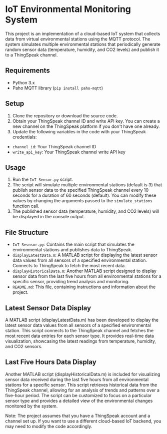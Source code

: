 # IoT Environmental Monitoring System

This project is an implementation of a cloud-based IoT system that collects data from virtual environmental stations using the MQTT protocol. The system simulates multiple environmental stations that periodically generate random sensor data (temperature, humidity, and CO2 levels) and publish it to a ThingSpeak channel.

## Requirements

- Python 3.x
- Paho MQTT library (`pip install paho-mqtt`)

## Setup

1. Clone the repository or download the source code.
2. Obtain your ThingSpeak channel ID and write API key. You can create a new channel on the ThingSpeak platform if you don't have one already.
3. Update the following variables in the code with your ThingSpeak credentials:
  - `channel_id`: Your ThingSpeak channel ID
  - `write_api_key`: Your ThingSpeak channel write API key

## Usage

1. Run the `IoT Sensor.py` script.
2. The script will simulate multiple environmental stations (default is 3) that publish sensor data to the specified ThingSpeak channel every 10 seconds for a duration of 60 seconds (default). You can modify these values by changing the arguments passed to the `simulate_stations` function call.
3. The published sensor data (temperature, humidity, and CO2 levels) will be displayed in the console output.

## File Structure

- `IoT Sesnsor.py`: Contains the main script that simulates the environmental stations and publishes data to ThingSpeak.
- `displayLatestData.m`: A MATLAB script for displaying the latest sensor data values from all sensors of a specified environmental station. Connects to ThingSpeak to fetch the most recent data.
- `displayHistoricalData.m`: Another MATLAB script designed to display sensor data from the last five hours from all environmental stations for a specific sensor, providing trend analysis and monitoring.
- `README.md`: This file, containing instructions and information about the project.


## Latest Sensor Data Display

A MATLAB script (displayLatestData.m) has been developed to display the latest sensor data values from all sensors of a specified environmental station. This script connects to the ThingSpeak channel and fetches the most recent data entries for each sensor type. It provides real-time data visualization, showcasing the latest readings from temperature, humidity, and CO2 sensors.

## Last Five Hours Data Display

Another MATLAB script (displayHistoricalData.m) is included for visualizing sensor data received during the last five hours from all environmental stations for a specific sensor. This script retrieves historical data from the ThingSpeak channel, allowing for an analysis of trends and patterns over a five-hour period. The script can be customized to focus on a particular sensor type and provides a detailed view of the environmental changes monitored by the system.

Note: The project assumes that you have a ThingSpeak account and a channel set up. If you want to use a different cloud-based IoT backend, you may need to modify the code accordingly.
